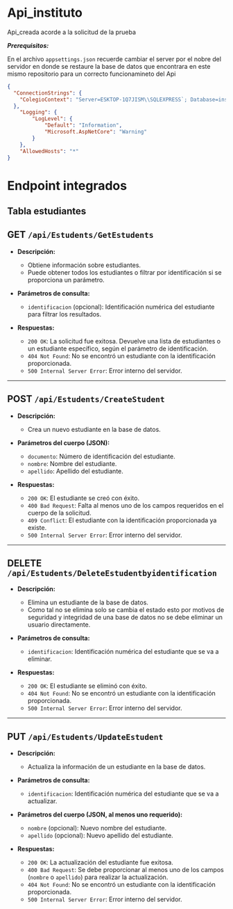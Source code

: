# Api_instituto
Api_creada acorde a la solicitud de la prueba 

***Prerequisitos:***

En el archivo `appsettings.json` recuerde cambiar el server por el nobre del servidor en donde se restaure la base de datos
que encontrara en este mismo repositorio para un correcto funcionamineto del Api 
```json
{
  "ConnectionStrings": {
    "ColegioContext": "Server=ESKTOP-1Q7JISM\\SQLEXPRESS`; Database=instituto; Integrated Security=True; TrustServerCertificate=True"
  },
    "Logging": {
        "LogLevel": {
            "Default": "Information",
            "Microsoft.AspNetCore": "Warning"
        }
    },
    "AllowedHosts": "*"
}
```

# Endpoint integrados 
## Tabla estudiantes
## GET `/api/Estudents/GetEstudents`

- **Descripción:**
  - Obtiene información sobre estudiantes.
  - Puede obtener todos los estudiantes o filtrar por identificación si se proporciona un parámetro.

- **Parámetros de consulta:**
  - `identificacion` (opcional): Identificación numérica del estudiante para filtrar los resultados.

- **Respuestas:**
  - `200 OK`: La solicitud fue exitosa. Devuelve una lista de estudiantes o un estudiante específico, según el parámetro de identificación.
  - `404 Not Found`: No se encontró un estudiante con la identificación proporcionada.
  - `500 Internal Server Error`: Error interno del servidor.

---

## POST `/api/Estudents/CreateStudent`

- **Descripción:**
  - Crea un nuevo estudiante en la base de datos.

- **Parámetros del cuerpo (JSON):**
  - `documento`: Número de identificación del estudiante.
  - `nombre`: Nombre del estudiante.
  - `apellido`: Apellido del estudiante.

- **Respuestas:**
  - `200 OK`: El estudiante se creó con éxito.
  - `400 Bad Request`: Falta al menos uno de los campos requeridos en el cuerpo de la solicitud.
  - `409 Conflict`: El estudiante con la identificación proporcionada ya existe.
  - `500 Internal Server Error`: Error interno del servidor.

---

## DELETE `/api/Estudents/DeleteEstudentbyidentification`

- **Descripción:**
  - Elimina un estudiante de la base de datos.
  - Como tal no se elimina solo se cambia el estado esto por motivos de seguridad y integridad de una base de datos no se debe eliminar un usuario directamente.

- **Parámetros de consulta:**
  - `identificacion`: Identificación numérica del estudiante que se va a eliminar.

- **Respuestas:**
  - `200 OK`: El estudiante se eliminó con éxito.
  - `404 Not Found`: No se encontró un estudiante con la identificación proporcionada.
  - `500 Internal Server Error`: Error interno del servidor.

---

## PUT `/api/Estudents/UpdateEstudent`

- **Descripción:**
  - Actualiza la información de un estudiante en la base de datos.

- **Parámetros de consulta:**
  - `identificacion`: Identificación numérica del estudiante que se va a actualizar.

- **Parámetros del cuerpo (JSON, al menos uno requerido):**
  - `nombre` (opcional): Nuevo nombre del estudiante.
  - `apellido` (opcional): Nuevo apellido del estudiante.

- **Respuestas:**
  - `200 OK`: La actualización del estudiante fue exitosa.
  - `400 Bad Request`: Se debe proporcionar al menos uno de los campos (`nombre` o `apellido`) para realizar la actualización.
  - `404 Not Found`: No se encontró un estudiante con la identificación proporcionada.
  - `500 Internal Server Error`: Error interno del servidor.

